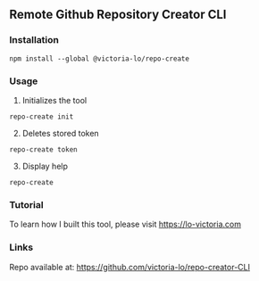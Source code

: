 ## Remote Github Repository Creator CLI
### Installation
```
npm install --global @victoria-lo/repo-create
```
### Usage
1. Initializes the tool
```
repo-create init
```
2. Deletes stored token
```
repo-create token
```
3. Display help
```
repo-create
```
### Tutorial
To learn how I built this tool, please visit https://lo-victoria.com

### Links
Repo available at: https://github.com/victoria-lo/repo-creator-CLI